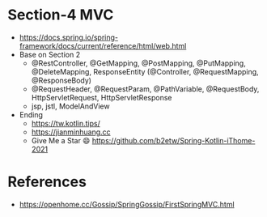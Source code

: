 # Section-4 MVC
* https://docs.spring.io/spring-framework/docs/current/reference/html/web.html
* Base on Section 2
  * @RestController, @GetMapping, @PostMapping, @PutMapping, @DeleteMapping, ResponseEntity (@Controller, @RequestMapping, @ResponseBody)
  * @RequestHeader, @RequestParam, @PathVariable, @RequestBody, HttpServletRequest, HttpServletResponse
  * jsp, jstl, ModelAndView
* Ending
  * https://tw.kotlin.tips/
  * https://jianminhuang.cc
  * Give Me a Star 😄 https://github.com/b2etw/Spring-Kotlin-iThome-2021

# References
* https://openhome.cc/Gossip/SpringGossip/FirstSpringMVC.html
